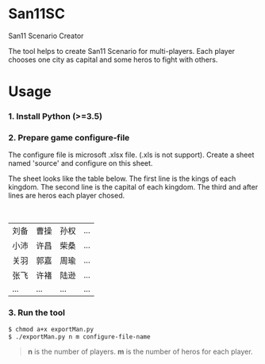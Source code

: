 # San11SC
San11 Scenario Creator 

The tool helps to create San11 Scenario for multi-players. Each player chooses one city as capital and some heros to fight with others.

# Usage
### 1. Install Python (>=3.5)
### 2. Prepare game configure-file
The configure file is microsoft .xlsx file. (.xls is not support). Create a sheet named 'source' and configure on this sheet.

The sheet looks like the table below. The first line is the kings of each kingdom. The second line is the capital of each kingdom. The third and after lines are heros each player chosed.
<table class="table table-bordered table-striped table-condensed">  
    <tr>  
      <td>刘备</td>
      <td>曹操</td>
      <td>孙权</td>
      <td>...</td>
    </tr>  
    <tr>  
      <td>小沛</td>  
      <td>许昌</td>
      <td>柴桑</td>
      <td>...</td>
    </tr>
    <tr>
  <td>关羽</td>
  <td>郭嘉</td>
  <td>周瑜</td>
  <td>...</td>
    </tr>
        <tr>
  <td>张飞</td>
  <td>许褚</td>
  <td>陆逊</td>
  <td>...</td>
    </tr>
            <tr>
  <td>...</td>
  <td>...</td>
  <td>...</td>
  <td>...</td>
    </tr>
</table>  

### 3. Run the tool
```bash
$ chmod a+x exportMan.py
$ ./exportMan.py n m configure-file-name
```
> **n** is the number of players.  **m** is the number of heros for each player.
